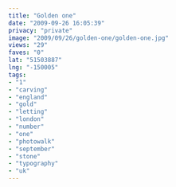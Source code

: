 ```yaml
---
title: "Golden one"
date: "2009-09-26 16:05:39"
privacy: "private"
image: "2009/09/26/golden-one/golden-one.jpg"
views: "29"
faves: "0"
lat: "51503887"
lng: "-150005"
tags:
- "1"
- "carving"
- "england"
- "gold"
- "letting"
- "london"
- "number"
- "one"
- "photowalk"
- "september"
- "stone"
- "typography"
- "uk"
---
```

<a href="/photos/2009/09/27/golden-one" rel="nofollow"></a>
